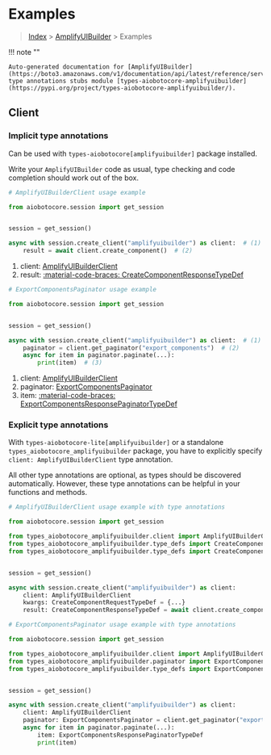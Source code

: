# Examples

> [Index](../README.md) > [AmplifyUIBuilder](./README.md) > Examples

!!! note ""

    Auto-generated documentation for [AmplifyUIBuilder](https://boto3.amazonaws.com/v1/documentation/api/latest/reference/services/amplifyuibuilder.html#amplifyuibuilder)
    type annotations stubs module [types-aiobotocore-amplifyuibuilder](https://pypi.org/project/types-aiobotocore-amplifyuibuilder/).

## Client

### Implicit type annotations

Can be used with `types-aiobotocore[amplifyuibuilder]` package installed.

Write your `AmplifyUIBuilder` code as usual,
type checking and code completion should work out of the box.



```python
# AmplifyUIBuilderClient usage example

from aiobotocore.session import get_session


session = get_session()

async with session.create_client("amplifyuibuilder") as client:  # (1)
    result = await client.create_component()  # (2)
```

1. client: [AmplifyUIBuilderClient](./client.md)
2. result: [:material-code-braces: CreateComponentResponseTypeDef](./type_defs.md#createcomponentresponsetypedef) 



```python
# ExportComponentsPaginator usage example

from aiobotocore.session import get_session


session = get_session()

async with session.create_client("amplifyuibuilder") as client:  # (1)
    paginator = client.get_paginator("export_components")  # (2)
    async for item in paginator.paginate(...):
        print(item)  # (3)
```

1. client: [AmplifyUIBuilderClient](./client.md)
2. paginator: [ExportComponentsPaginator](./paginators.md#exportcomponentspaginator)
3. item: [:material-code-braces: ExportComponentsResponsePaginatorTypeDef](./type_defs.md#exportcomponentsresponsepaginatortypedef) 




### Explicit type annotations

With `types-aiobotocore-lite[amplifyuibuilder]`
or a standalone `types_aiobotocore_amplifyuibuilder` package, you have to explicitly specify
`client: AmplifyUIBuilderClient` type annotation.

All other type annotations are optional, as types should be discovered automatically.
However, these type annotations can be helpful in your functions and methods.


```python
# AmplifyUIBuilderClient usage example with type annotations

from aiobotocore.session import get_session

from types_aiobotocore_amplifyuibuilder.client import AmplifyUIBuilderClient
from types_aiobotocore_amplifyuibuilder.type_defs import CreateComponentResponseTypeDef
from types_aiobotocore_amplifyuibuilder.type_defs import CreateComponentRequestTypeDef


session = get_session()

async with session.create_client("amplifyuibuilder") as client:
    client: AmplifyUIBuilderClient
    kwargs: CreateComponentRequestTypeDef = {...}
    result: CreateComponentResponseTypeDef = await client.create_component(**kwargs)
```



```python
# ExportComponentsPaginator usage example with type annotations

from aiobotocore.session import get_session

from types_aiobotocore_amplifyuibuilder.client import AmplifyUIBuilderClient
from types_aiobotocore_amplifyuibuilder.paginator import ExportComponentsPaginator
from types_aiobotocore_amplifyuibuilder.type_defs import ExportComponentsResponsePaginatorTypeDef


session = get_session()

async with session.create_client("amplifyuibuilder") as client:
    client: AmplifyUIBuilderClient
    paginator: ExportComponentsPaginator = client.get_paginator("export_components")
    async for item in paginator.paginate(...):
        item: ExportComponentsResponsePaginatorTypeDef
        print(item)
```


